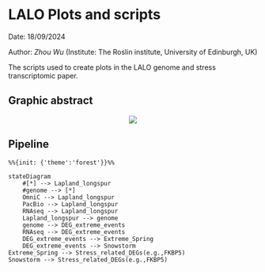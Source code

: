# LALO Plots and scripts
Date: 18/09/2024

Author: *Zhou Wu* (Institute: The Roslin institute, University of Edinburgh, UK)

The scripts used to create plots in the LALO genome and stress transcriptomic paper.

## Graphic abstract

<p align="center">
  <img src="https://github.com/wzuhou/LALO_scripts/blob/main/Graphic%20abstract.png">
</p>


## Pipeline

```mermaid
%%{init: {'theme':'forest'}}%%

stateDiagram
    #[*] --> Lapland_longspur 
    #genome --> [*]
    OmniC --> Lapland_longspur
    PacBio --> Lapland_longspur
    RNAseq --> Lapland_longspur
    Lapland_longspur --> genome
    genome --> DEG_extreme_events
    RNAseq --> DEG_extreme_events
    DEG_extreme_events --> Extreme_Spring
    DEG_extreme_events --> Snowstorm
Extreme_Spring --> Stress_related_DEGs(e.g.,FKBP5)
Snowstorm --> Stress_related_DEGs(e.g.,FKBP5)

```    
